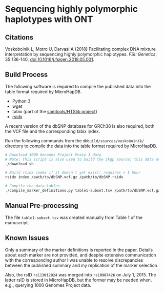 # Sequencing highly polymorphic haplotypes with ONT

## Citations

Voskoboinik L, Motro U, Darvasi A (2018) Facilitating complex DNA mixture interpretation by sequencing highly polymorphic haplotypes. *FSI: Genetics*, 35:136-140, [doi:10.1016/j.fsigen.2018.05.001](https://doi.org/10.1016/j.fsigen.2018.05.001).

## Build Process

The following software is required to compile the published data into the table format required by MicroHapDB.

- Python 3
- wget
- tabix (part of the [samtools/HTSlib project](https://github.com/samtools/htslib))
- [rsidx][]

A recent version of the dbSNP database for GRCh38 is also required, both the VCF file and the corresponding tabix index.

Run the following commands from the `dbbuild/sources/voskoboinik/` directory to compile the data into the table format required by MicroHapDB.

```bash
# Download 1000 Genomes Project Phase 3 data
# Note: this script is also used to build the 1kgp source; this data only needs to be downloaded once
./download.sh

# Build rsidx index if it doesn't yet exist; requires > 1 hour
rsidx index /path/to/dbSNP.vcf.gz /path/to/dbSNP.rsidx

# Compile the data tables
./compile_marker_definitions.py table1-subset.tsv /path/to/dbSNP.vcf.gz /path/to/dbSNP.rsidx
```

## Manual Pre-processing

The file `table1-subset.tsv` was created manually from Table 1 of the manuscript.


## Known Issues

Only a summary of the marker definitions is reported in the paper.
Details about each marker are not provided, and despite extensive communication with the corresponding author I was unable to resolve discrepancies between the published summary and my replication of the marker selection.

Also, the rsID `rs113012024` was merged into `rs10987426` on July 1, 2015.
The latter rsID is stored in MicroHapDB, but the former may be needed when, e.g., querying 1000 Genomes Project data.


[rsidx]: https://github.com/bioforensics/rsidx
